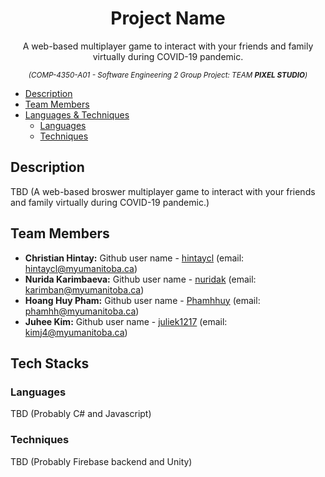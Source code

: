 <h1 align="center">Project Name</h1>
  <p align="center">A web-based multiplayer game to interact with your friends and family virtually during COVID-19 pandemic.<p>
  <p align="center">
    <sup>
      <i> (COMP-4350-A01 - Software Engineering 2 Group Project: TEAM <b>PIXEL STUDIO</b>) </i>
    </sup>
  </p>
  
- [Description](#description)
- [Team Members](#team-members)
- [Languages & Techniques](#tech-stacks)
  * [Languages](#languages)
  * [Techniques](#techniques)


## Description
TBD
(A web-based broswer multiplayer game to interact with your friends and family virtually during COVID-19 pandemic.)



## Team Members
- **Christian Hintay:** Github user name - [hintaycl](https://github.com/hintaycl) (email: hintaycl@myumanitoba.ca)
- **Nurida Karimbaeva:** Github user name - [nuridak](https://github.com/nuridak) (email: karimban@myumanitoba.ca)
- **Hoang Huy Pham:** Github user name - [Phamhhuy](https://github.com/Phamhhuy) (email: phamhh@myumanitoba.ca)
- **Juhee Kim:** Github user name - [juliek1217](https://github.com/juliek1217) (email: kimj4@myumanitoba.ca)



## Tech Stacks
### Languages
TBD
(Probably C# and Javascript)

### Techniques
TBD
(Probably Firebase backend and Unity)
